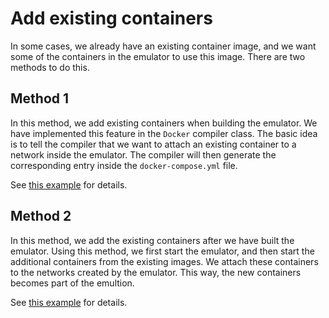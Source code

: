 # Add existing containers

In some cases, we already have an existing container image, and we want
some of the containers in the emulator to use this image. There are two
methods to do this. 


## Method 1

In this method, we add existing containers when building the emulator. 
We have implemented this feature in the `Docker` compiler class. The basic idea
is to tell the compiler that we want to attach an existing container to 
a network inside the emulator. The compiler will then generate the corresponding
entry inside the `docker-compose.yml` file.

See [this example](./method_1/) for details.


## Method 2

In this method, we add the existing containers after we have built the emulator.
Using this method, we first start the emulator, and then start the additional containers
from the existing images. We attach these containers to the networks created by the emulator.
This way, the new containers becomes part of the emultion.

See [this example](../A10_add_containers/) for details.
